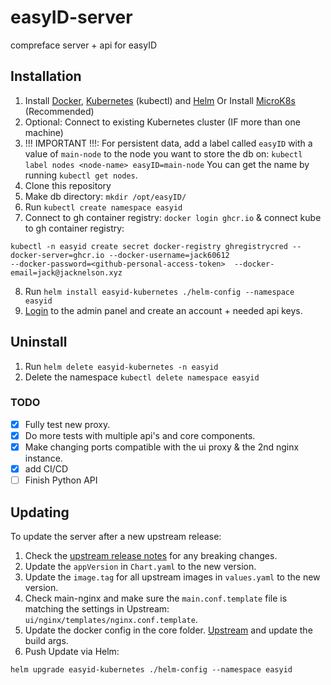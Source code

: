 # easyID-server

compreface server + api for easyID

## Installation

1. Install [Docker](https://docs.docker.com/get-docker/), [Kubernetes](https://kubernetes.io/docs/tasks/tools/) (kubectl) and [Helm](https://helm.sh/docs/intro/install/) Or Install [MicroK8s](https://microk8s.io/) (Recommended)
2. Optional: Connect to existing Kubernetes cluster (IF more than one machine)
3. !!! IMPORTANT !!!: For persistent data, add a label called `easyID` with a value of `main-node` to the node you want to store the db on:
`kubectl label nodes <node-name> easyID=main-node` You can get the name by running `kubectl get nodes`.
4. Clone this repository
5. Make db directory: `mkdir /opt/easyID/`
6. Run `kubectl create namespace easyid`
7. Connect to gh container registry: `docker login ghcr.io` & connect kube to gh container registry:
``` 
kubectl -n easyid create secret docker-registry ghregistrycred --docker-server=ghcr.io --docker-username=jack60612
--docker-password=<github-personal-access-token>  --docker-email=jack@jacknelson.xyz 
```
8. Run `helm install easyid-kubernetes ./helm-config --namespace easyid`
9. [Login](https://localhost) to the admin panel and create an account + needed api keys.

## Uninstall

1. Run `helm delete easyid-kubernetes -n easyid`
2. Delete the namespace `kubectl delete namespace easyid`

### TODO

- [x] Fully test new proxy.
- [x] Do more tests with multiple api's and core components.
- [x] Make changing ports compatible with the ui proxy & the 2nd nginx instance.
- [x] add CI/CD
- [ ] Finish Python API

## Updating

To update the server after a new upstream release:

1. Check the [upstream release notes](https://github.com/exadel-inc/CompreFace/releases) for any breaking changes.
2. Update the `appVersion` in `Chart.yaml` to the new version.
3. Update the `image.tag` for all upstream images in `values.yaml` to the new version.
4. Check main-nginx and make sure the `main.conf.template` file is matching the settings in Upstream: `ui/nginx/templates/nginx.conf.template`.
5. Update the docker config in the core folder. [Upstream](https://github.com/exadel-inc/CompreFace/tree/master/embedding-calculator) and update the build args.
6. Push Update via Helm:

```commandline
helm upgrade easyid-kubernetes ./helm-config --namespace easyid
```
